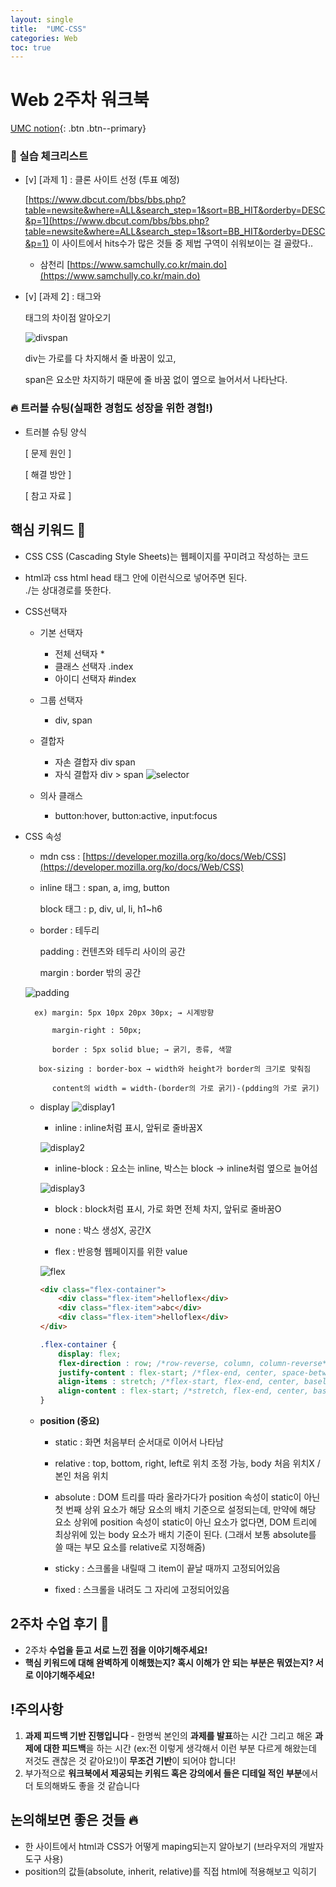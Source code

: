 ```yaml
---
layout: single
title:  "UMC-CSS"
categories: Web
toc: true
---
```


# Web 2주차 워크북

[UMC notion](https://lowly-mochi-a51.notion.site/UMC-in-89620cd2e81e4f458be25e418d9bdec9){: .btn .btn--primary}

### 📝 실습 체크리스트

- [v] [과제 1] : 클론 사이트 선정 (투표 예정)
    
    [https://www.dbcut.com/bbs/bbs.php?table=newsite&where=ALL&search_step=1&sort=BB_HIT&orderby=DESC&p=1](https://www.dbcut.com/bbs/bbs.php?table=newsite&where=ALL&search_step=1&sort=BB_HIT&orderby=DESC&p=1) 이 사이트에서 hits수가 많은 것들 중 제법 구역이 쉬워보이는 걸 골랐다..
    
    - 삼천리 [https://www.samchully.co.kr/main.do](https://www.samchully.co.kr/main.do)

- [v] [과제 2] : <span> 태그와 <div> 태그의 차이점 알아오기
    
    ![divspan](https://user-images.githubusercontent.com/63334368/160977472-e0a3cf3d-0b88-4904-b968-0c200481b23d.png)
    
    div는 가로를 다 차지해서 줄 바꿈이 있고,
    
    span은 요소만 차지하기 때문에 줄 바꿈 없이 옆으로 늘어서서 나타난다.

### 🔥 트러블 슈팅(실패한 경험도 성장을 위한 경험!)

- 트러블 슈팅 양식
    
    [ 문제 원인 ]
    
    [ 해결 방안 ] 
    
    [ 참고 자료 ]
    
    

## 핵심 키워드 🎯

- CSS
    CSS (Cascading Style Sheets)는 웹페이지를 꾸미려고 작성하는 코드

- html과 css
    html head 태그 안에 <link rel="stylesheet" href="./style.css"> 이런식으로 넣어주면 된다.  
    ./는 상대경로를 뜻한다.

- CSS선택자
    - 기본 선택자
        - 전체 선택자 *
        - 클래스 선택자 .index
        - 아이디 선택자 #index

    - 그룹 선택자
        - div, span

    - 결합자
        - 자손 결합자 div span
        - 자식 결합자 div > span
        ![selector](https://user-images.githubusercontent.com/63334368/160977240-db746968-9d9e-475e-af09-1dc75cad7d85.png)
    
    - 의사 클래스
        - button:hover, button:active, input:focus

- CSS 속성
    - mdn css : [https://developer.mozilla.org/ko/docs/Web/CSS](https://developer.mozilla.org/ko/docs/Web/CSS)

    - inline 태그 : span, a, img, button
    
        block 태그 : p, div, ul, li, h1~h6
    
    - border : 테두리
    
        padding : 컨텐츠와 테두리 사이의 공간
    
        margin : border 밖의 공간
    
    ![padding](https://user-images.githubusercontent.com/63334368/160977244-907d5ba3-c2f8-46b7-b0e0-a5c456608be5.png)

    
        ex) margin: 5px 10px 20px 30px; → 시계방향
    
            margin-right : 50px;
    
            border : 5px solid blue; → 굵기, 종류, 색깔
    
         box-sizing : border-box → width와 height가 border의 크기로 맞춰짐
    
            content의 width = width-(border의 가로 굵기)-(pdding의 가로 굵기)

    - display
        ![display1](https://user-images.githubusercontent.com/63334368/160977249-35450a86-41c5-4660-887b-edee371b4b0e.png)

        - inline : inline처럼 표시, 앞뒤로 줄바꿈X

        ![display2](https://user-images.githubusercontent.com/63334368/160977256-576967ac-bdaf-402c-a239-e9fbf7808cb2.png)

        - inline-block : 요소는 inline, 박스는 block → inline처럼 옆으로 늘어섬

        ![display3](https://user-images.githubusercontent.com/63334368/160977260-8389bf0f-2144-45cb-b8b3-98158e852a91.png)

        - block : block처럼 표시, 가로 화면 전체 차지, 앞뒤로 줄바꿈O

        - none : 박스 생성X, 공간X

        - flex  :  반응형 웹페이지를 위한 value

        ![flex](https://user-images.githubusercontent.com/63334368/160977263-4f9b292d-3ce3-4341-9ed3-63bd0d843722.png)

        ```html
        <div class="flex-container">
	        <div class="flex-item">helloflex</div>
	        <div class="flex-item">abc</div>
	        <div class="flex-item">helloflex</div>
        </div>
        ```
        ```css
        .flex-container {
	        display: flex;
	        flex-direction : row; /*row-reverse, column, column-reverse*/
	        justify-content : flex-start; /*flex-end, center, space-between, space-around, space-evenly*/
	        align-items : stretch; /*flex-start, flex-end, center, baseline*/
	        align-content : flex-start; /*stretch, flex-end, center, baseline, space-between, space-around*/
        }
        ```
    - **position (중요)**
        - static : 화면 처음부터 순서대로 이어서 나타남

        - relative : top, bottom, right, left로 위치 조정 가능, body 처음 위치X / 본인 처음 위치

        - absolute : DOM 트리를 따라 올라가다가 position 속성이 static이 아닌 첫 번째 상위 요소가 해당 요소의 배치 기준으로 설정되는데, 만약에 해당 요소 상위에 position 속성이 static이 아닌 요소가 없다면, DOM 트리에 최상위에 있는 body 요소가 배치 기준이 된다. (그래서 보통 absolute를 쓸 때는 부모 요소를 relative로 지정해줌)

        - sticky : 스크롤을 내릴때 그 item이 끝날 때까지 고정되어있음

        - fixed : 스크롤을 내려도 그 자리에 고정되어있음

## 2주차 수업 후기 📢

- 2주차 **수업을 듣고 서로 느낀 점을 이야기해주세요!**
- **핵심 키워드에 대해 완벽하게 이해했는지? 혹시 이해가 안 되는 부분은 뭐였는지?
서로 이야기해주세요!**

## !주의사항

1. **과제 피드백 기반 진행입니다** - 한명씩 본인의 **과제를 발표**하는 시간 그리고 해온 **과제에 대한 피드백**을 하는 시간 (ex:전 이렇게 생각해서 이런 부분 다르게 해왔는데 저것도 괜찮은 것 같아요!)이 **무조건 기반**이 되어야 합니다!
2. 부가적으로 **워크북에서 제공되는 키워드 혹은 강의에서 들은 디테일 적인 부분**에서 더 토의해봐도 좋을 것 같습니다

## 논의해보면 좋은 것들 🔥

- 한 사이트에서 html과 CSS가 어떻게 maping되는지 알아보기 (브라우저의 개발자 도구 사용)
- position의 값들(absolute, inherit, relative)를 직접 html에 적용해보고 익히기
